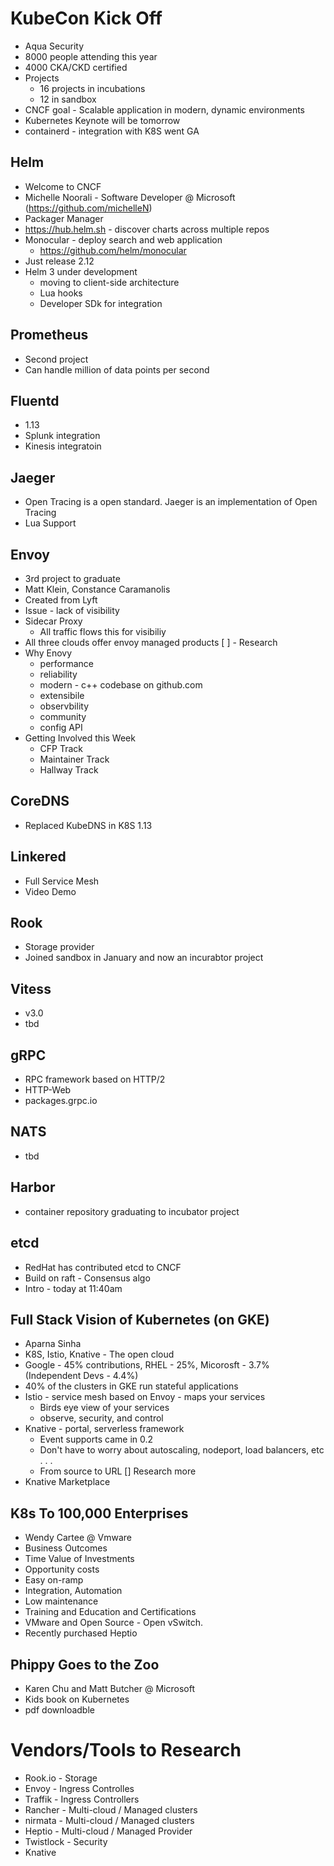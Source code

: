 # KubeCon Kick Off
* Aqua Security 
* 8000 people attending this year
* 4000 CKA/CKD certified 
* Projects 
    * 16 projects in incubations
    * 12 in sandbox 
* CNCF goal - Scalable application in modern, dynamic environments 
* Kubernetes Keynote will be tomorrow 
* containerd - integration with K8S went GA

## Helm 
* Welcome to CNCF
* Michelle Noorali - Software Developer @ Microsoft (https://github.com/michelleN)
* Packager Manager
* https://hub.helm.sh - discover charts across multiple repos
* Monocular - deploy search and web application 
    * https://github.com/helm/monocular
* Just release 2.12
* Helm 3 under development 
    * moving to client-side architecture
    * Lua hooks
    * Developer SDk for integration 

## Prometheus 
* Second project 
* Can handle million of data points per second 

## Fluentd
* 1.13 
* Splunk integration 
* Kinesis integratoin 

## Jaeger 
* Open Tracing is a open standard. Jaeger is an implementation of Open Tracing
* Lua Support 

## Envoy 
* 3rd project to graduate 
* Matt Klein, Constance Caramanolis
* Created from Lyft 
* Issue - lack of visibility 
* Sidecar Proxy  
    * All traffic flows this for visibiliy
* All three clouds offer envoy managed products 
    [ ] - Research 
* Why Enovy 
    * performance 
    * reliability 
    * modern - c++ codebase on github.com 
    * extensibile 
    * observbility 
    * community 
    * config API 
* Getting Involved this Week
    * CFP Track 
    * Maintainer Track
    * Hallway Track

## CoreDNS
* Replaced KubeDNS in K8S 1.13

## Linkered
* Full Service Mesh 
* Video Demo 

## Rook
* Storage provider  
* Joined sandbox in January and now an incurabtor project 

## Vitess
* v3.0
* tbd 

## gRPC
* RPC framework based on HTTP/2
* HTTP-Web
* packages.grpc.io 

## NATS
* tbd 

## Harbor 
* container repository graduating to incubator project

## etcd
* RedHat has contributed etcd to CNCF
* Build on raft - Consensus algo
* Intro - today at 11:40am 

## Full Stack Vision of Kubernetes (on GKE) 
* Aparna Sinha 
* K8S, Istio, Knative - The open cloud 
* Google - 45% contributions, RHEL - 25%, Micorosft - 3.7% (Independent Devs - 4.4%)
* 40% of the clusters in GKE run stateful applications
* Istio - service mesh based on Envoy - maps your services 
    * Birds eye view of your services 
    * observe, security, and control 
* Knative - portal, serverless framework 
    * Event supports came in 0.2
    * Don't have to worry about autoscaling, nodeport, load balancers, etc . . .
    * From source to URL 
    [] Research more 
* Knative Marketplace 

## K8s To 100,000 Enterprises
* Wendy Cartee @ Vmware 
* Business Outcomes
* Time Value of Investments 
* Opportunity costs 
* Easy on-ramp
* Integration, Automation 
* Low maintenance 
* Training and Education and Certifications 
* VMware and Open Source - Open vSwitch.
* Recently purchased Heptio 

## Phippy Goes to the Zoo
* Karen Chu and Matt Butcher @ Microsoft 
* Kids book on Kubernetes 
* pdf downloadble 


# Vendors/Tools to Research 
* Rook.io - Storage
* Envoy - Ingress Controlles
* Traffik - Ingress Controllers
* Rancher - Multi-cloud / Managed clusters
* nirmata - Multi-cloud / Managed clusters
* Heptio - Multi-cloud / Managed Provider 
* Twistlock - Security  
* Knative 